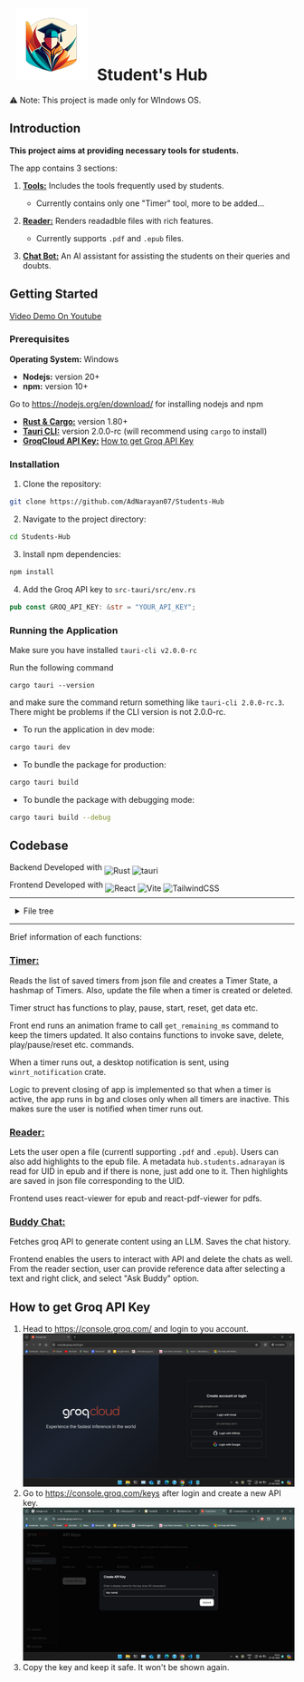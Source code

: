 <h1  align="left"><img  src="https://github.com/AdNarayan07/Students-Hub/blob/master/src-tauri/icons/128x128.png" style="margin: 0 10px"/> Student's Hub</h1>

⚠️ Note: This project is made only for WIndows OS.
## Introduction

**This project aims at providing necessary tools for students.**

The app contains 3 sections:
1. [**Tools:**](https://github.com/AdNarayan07/Students-Hub/tree/master/src/components/tools) Includes the tools frequently used by students.
    - Currently contains only one "Timer" tool, more to be added...

2. [**Reader:**](https://github.com/AdNarayan07/Students-Hub/tree/master/src/components/reader) Renders readadble files with rich features.
    - Currently supports `.pdf` and `.epub` files.

3. [**Chat Bot:**](https://github.com/AdNarayan07/Students-Hub/tree/master/src/components/chatbot) An AI assistant for assisting the students on their queries and doubts.

## Getting Started

[Video Demo On Youtube](https://youtu.be/0yZc4GqBlNs)

### Prerequisites

**Operating System:** Windows

 * **Nodejs:** version 20+
 * **npm:** version 10+

Go to https://nodejs.org/en/download/ for installing nodejs and npm

 * **[Rust & Cargo:](https://www.rust-lang.org/tools/install)** version 1.80+
 * **[Tauri CLI:](https://v2.tauri.app/reference/cli/)** version 2.0.0-rc (will recommend using `cargo` to install)
 * **[GroqCloud API Key:](https://console.groq.com/keys)** [How to get Groq API Key](#how-to-get-groq-api-key)

### Installation

1. Clone the repository:

```sh
git clone https://github.com/AdNarayan07/Students-Hub
```

2. Navigate to the project directory:

```sh
cd Students-Hub
```

3. Install npm dependencies:

```sh
npm install
```

4. Add the Groq API key to `src-tauri/src/env.rs`

```rust
pub const GROQ_API_KEY: &str = "YOUR_API_KEY";
```

### Running the Application
Make sure you have installed `tauri-cli v2.0.0-rc`

Run the following command
```
cargo tauri --version
```
and make sure the command return something like `tauri-cli 2.0.0-rc.3`. There might be problems if the CLI version is not 2.0.0-rc.


- To run the application in dev mode:
```sh
cargo tauri dev
```

- To bundle the package for production:
```sh
cargo tauri build
```

- To bundle the package with debugging mode:
```sh
cargo tauri build --debug
```

## Codebase

<p  align="left">
Backend Developed with

<a href="https://www.rust-lang.org/" style="text-decoration: none">
<img  src="https://img.shields.io/badge/Rust-000000.svg?style=flat&logo=Rust&logoColor=white"  alt="Rust" style = "position: relative; top: 6px">
</a>

<a href="https://v2.tauri.app/" style="text-decoration: none">
<img  src="https://img.shields.io/badge/tauri-%2324C8DB.svg?style=flat&logo=tauri&logoColor=%23FFFFFF"  alt="tauri" style = "position: relative; top: 6px">
</a>

</p>

<p>
Frontend Developed with

<a href="https://react.dev/" style="text-decoration: none">
<img  src="https://img.shields.io/badge/React-61DAFB.svg?style=flat&logo=React&logoColor=black"  alt="React" style = "position: relative; top: 6px">
</a>

<a href="https://vitejs.dev/" style="text-decoration: none">
<img  src="https://img.shields.io/badge/Vite-646CFF.svg?style=flat&logo=Vite&logoColor=white"  alt="Vite" style = "position: relative; top: 6px">
</a>

<a href="https://tailwindcss.com/" style="text-decoration: none">
<img  src="https://img.shields.io/badge/tailwindcss-%2338B2AC.svg?style=flat&logo=PostCSS&logoColor=white"  alt="TailwindCSS" style = "position: relative; top: 6px">
</a>

</p>

---

<details style="margin-left: 10px" closed><summary>File tree</summary>

```sh
└──  Students-Hub/
├──  README.md
├──  index.html
├──  package-lock.json
├──  package.json
├──  postcss.config.js
├──  public
│  ├──  // contains images and a css
├──  src
│  ├──  App.jsx
│  ├──  components
│  │  ├──  chatbot
│  │  │  └──  chatbot.jsx
│  │  ├──  common
│  │  │  ├──  active_state_context.jsx
│  │  │  ├──  custom_context_menu.jsx
│  │  │  ├──  sidebar.css
│  │  │  ├──  sidebar.jsx
│  │  │  └──  window_controls.jsx
│  │  ├──  reader
│  │  │  ├──  epub.css
│  │  │  ├──  epub.jsx
│  │  │  ├──  pdf.css
│  │  │  ├──  pdf.jsx
│  │  │  └──  reader.jsx
│  │  └──  tools
│  │  ├──  timer.jsx
│  │  ├──  tools.css
│  │  └──  tools.jsx
│  ├──  index.css
│  └──  main.jsx
├──  src-tauri
│  ├──  .gitignore
│  ├──  Cargo.lock
│  ├──  Cargo.toml
│  ├──  build.rs
│  ├──  capabilities
│  │  └──  default.json
│  ├──  icons
│  │  ├──  // contains app icons
│  ├──  src
│  │  ├──  buddy_chat
│  │  │  └──  mod.rs
│  │  ├──  functions.rs
│  │  ├──  lib.rs
│  │  ├──  main.rs
│  │  ├──  reader
│  │  │  └──  mod.rs
│  │  └──  timer
│  │  ├──  commands.rs
│  │  └──  mod.rs
│  └──  tauri.conf.json
├──  tailwind.config.js
└──  vite.config.js
```
</details>

---

Brief information of each functions:
### [Timer:](https://github.com/AdNarayan07/Students-Hub/tree/master/src-tauri/src/timer)
Reads the list of saved timers from json file and creates a Timer State, a hashmap of Timers. Also, update the file when a timer is created or deleted.

Timer struct has functions to play, pause, start, reset, get data etc.

Front end runs an animation frame to call `get_remaining_ms` command to keep the timers updated. It also contains functions to invoke save, delete, play/pause/reset etc. commands.

When a timer runs out, a desktop notification is sent, using `winrt_notification` crate.

Logic to prevent closing of app is implemented so that when a timer is active, the app runs in bg and closes only when all timers are inactive. This makes sure the user is notified when timer runs out.

### [Reader:](https://github.com/AdNarayan07/Students-Hub/tree/master/src-tauri/src/reader)
Lets the user open a file (currentl supporting `.pdf` and `.epub`). 
Users can also add highlights to the epub file. A metadata `hub.students.adnarayan` is read for UID in epub and if there is none, just add one to it. Then highlights are saved in json file corresponding to the UID.

Frontend uses react-viewer for epub and react-pdf-viewer for pdfs.

### [Buddy Chat:](https://github.com/AdNarayan07/Students-Hub/tree/master/src-tauri/src/buddy_chat)

Fetches groq API to generate content using an LLM.
Saves the chat history.

Frontend enables the users to interact with API and delete the chats as well.
From the reader section, user can provide reference data after selecting a text and right click, and select "Ask Buddy" option.


## How to get Groq API Key
1. Head to https://console.groq.com/ and login to you account.
![login to groq](https://github.com/AdNarayan07/Students-Hub/blob/master/markdown_resources/groq-login.png)
2. Go to https://console.groq.com/keys after login and create a new API key.
![generate API key](https://github.com/AdNarayan07/Students-Hub/blob/master/markdown_resources/groq-generate-api-key.png)
3. Copy the key and keep it safe. It won't be shown again.